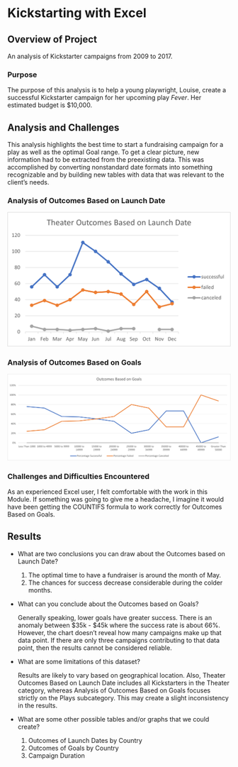 # Kickstarting with Excel

## Overview of Project
An analysis of Kickstarter campaigns from 2009 to 2017. 

### Purpose
The purpose of this analysis is to help a young playwright, Louise, create a successful Kickstarter campaign for her upcoming play *Fever*. Her estimated budget is $10,000. 

## Analysis and Challenges
This analysis highlights the best time to start a fundraising campaign for a play as well as the optimal Goal range. To get a clear picture, new information had to be extracted from the preexisting data. This was accomplished by converting nonstandard date formats into something recognizable and by building new tables with data that was relevant to the client’s needs.

### Analysis of Outcomes Based on Launch Date
![Theater Outcomes vs Launch Date Chart](https://github.com/BiscuitButter/kickstarter-analysis/blob/master/Resources/Theater_Outcomes_vs_Launch.png?raw=true)

### Analysis of Outcomes Based on Goals
![Outcomes vs Goals Chart](https://github.com/BiscuitButter/kickstarter-analysis/blob/master/Resources/Outcomes_vs_Goals.png?raw=true)

### Challenges and Difficulties Encountered
As an experienced Excel user, I felt comfortable with the work in this Module. If something was going to give me a headache, I imagine it would have been getting the COUNTIFS formula to work correctly for Outcomes Based on Goals.

## Results

- What are two conclusions you can draw about the Outcomes based on Launch Date?
  1. The optimal time to have a fundraiser is around the month of May. 
  2. The chances for success decrease considerable during the colder months.

- What can you conclude about the Outcomes based on Goals?

  Generally speaking, lower goals have greater success. There is an anomaly between $35k - $45k where the success rate is about 66%. However, the chart doesn’t reveal how many campaigns make up that data point. If there are only three campaigns contributing to that data point, then the results cannot be considered reliable.

- What are some limitations of this dataset?

  Results are likely to vary based on geographical location. Also, Theater Outcomes Based on Launch Date includes all Kickstarters in the Theater category, whereas Analysis of Outcomes Based on Goals focuses strictly on the Plays subcategory. This may create a slight inconsistency in the results.

- What are some other possible tables and/or graphs that we could create?
  1. Outcomes of Launch Dates by Country
  2. Outcomes of Goals by Country
  3. Campaign Duration
